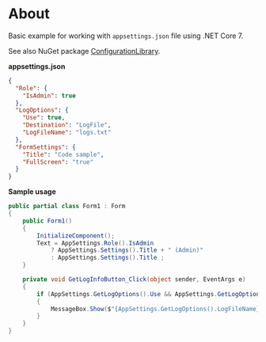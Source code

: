 ﻿# About

Basic example for working with `appsettings.json` file using .NET Core 7.

See also NuGet package [ConfigurationLibrary](https://www.nuget.org/packages/ConfigurationLibrary/).

**appsettings.json**

```json
{
  "Role": {
    "IsAdmin": true
  },
  "LogOptions": {
    "Use": true,
    "Destination": "LogFile",
    "LogFileName": "logs.txt"
  },
  "FormSettings": {
    "Title": "Code sample",
    "FullScreen": "true"
  }
}
```

**Sample usage**

```csharp
public partial class Form1 : Form
{
    public Form1()
    {
        InitializeComponent();
        Text = AppSettings.Role().IsAdmin
            ? AppSettings.Settings().Title + " (Admin)"
            : AppSettings.Settings().Title ;
    }

    private void GetLogInfoButton_Click(object sender, EventArgs e)
    {
        if (AppSettings.GetLogOptions().Use && AppSettings.GetLogOptions().Destination == LoggingDestination.LogFile)
        {
            MessageBox.Show($"{AppSettings.GetLogOptions().LogFileName}");
        }
    }
}
```